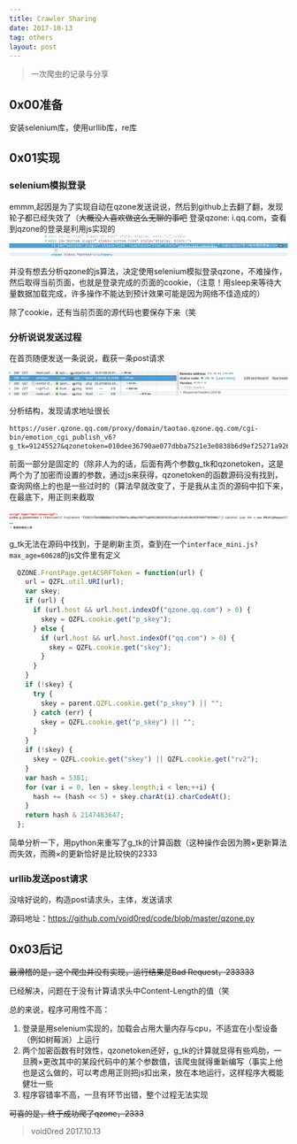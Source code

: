 ```yaml
---
title: Crawler Sharing
date: 2017-10-13
tag: others
layout: post
---
```


> 一次爬虫的记录与分享

## 0x00准备

安装selenium库，使用urllib库，re库

## 0x01实现

### selenium模拟登录

emmm,起因是为了实现自动在qzone发送说说，然后到github上去翻了翻，发现轮子都已经失效了（~~大概没人喜欢做这么无聊的事吧~~
登录qzone: i.qq.com，查看到qzone的登录是利用js实现的
![](https://raw.githubusercontent.com/void0red/Pictures/master/blog/crawler0.jpg)

并没有想去分析qzone的js算法，决定使用selenium模拟登录qzone，不难操作，然后取得当前页面，也就是登录完成的页面的cookie，（注意！用sleep来等待大量数据加载完成，许多操作不能达到预计效果可能是因为网络不佳造成的）

除了cookie，还有当前页面的源代码也要保存下来（笑

### 分析说说发送过程

在首页随便发送一条说说，截获一条post请求

![](https://raw.githubusercontent.com/void0red/Pictures/master/blog/crawler1.png)

分析结构，发现请求地址很长


```
https://user.qzone.qq.com/proxy/domain/taotao.qzone.qq.com/cgi-bin/emotion_cgi_publish_v6?g_tk=91245527&qzonetoken=010dee36790ae077dbba7521e3e0838b6d9ef25271a9260c8040cd2c2e976f58f614e3ab913c683dfb5c90
```


前面一部分是固定的（除非人为的话，后面有两个参数g_tk和qzonetoken，这是两个为了加密而设置的参数，通过js来获得，qzonetoken的函数源码没有找到，查询网络上的也是一些过时的（算法早就改变了，于是我从主页的源码中扣下来，在最底下，用正则来截取


![](https://raw.githubusercontent.com/void0red/Pictures/master/blog/crawler2.png)


g_tk无法在源码中找到，于是刷新主页，查到在一个```interface_mini.js?max_age=60628```的js文件里有定义

```js
  QZONE.FrontPage.getACSRFToken = function(url) {
    url = QZFL.util.URI(url);
    var skey;
    if (url) {
      if (url.host && url.host.indexOf("qzone.qq.com") > 0) {
        skey = QZFL.cookie.get("p_skey");
      } else {
        if (url.host && url.host.indexOf("qq.com") > 0) {
          skey = QZFL.cookie.get("skey");
        }
      }
    }
    if (!skey) {
      try {
        skey = parent.QZFL.cookie.get("p_skey") || "";
      } catch (err) {
        skey = QZFL.cookie.get("p_skey") || "";
      }
    }
    if (!skey) {
      skey = QZFL.cookie.get("skey") || QZFL.cookie.get("rv2");
    }
    var hash = 5381;
    for (var i = 0, len = skey.length;i < len;++i) {
      hash += (hash << 5) + skey.charAt(i).charCodeAt();
    }
    return hash & 2147483647;
  };
```

简单分析一下，用python来重写了g_tk的计算函数（这种操作会因为腾×更新算法而失效，而腾×的更新恰好是比较快的2333

### urllib发送post请求

没啥好说的，构造post请求头，主体，发送请求

源码地址：https://github.com/void0red/code/blob/master/qzone.py

## 0x03后记

~~最滑稽的是，这个爬虫并没有实现，运行结果是Bad Request，233333~~

已经解决，问题在于没有计算请求头中Content-Length的值（笑



总的来说，程序可用性不高：

1. 登录是用selenium实现的，加载会占用大量内存与cpu，不适宜在小型设备（例如树莓派）上运行
2. 两个加密函数有时效性，qzonetoken还好，g_tk的计算就显得有些鸡肋，一旦腾×更改其中的某段代码中的某个参数值，该爬虫就得重新编写（事实上他也是这么做的，可以考虑用正则把js扣出来，放在本地运行，这样程序大概能健壮一些
3. 程序容错率不高，一旦有环节出错，整个过程无法实现

~~可喜的是，终于成功爬了qzone，2333~~



> void0red 2017.10.13